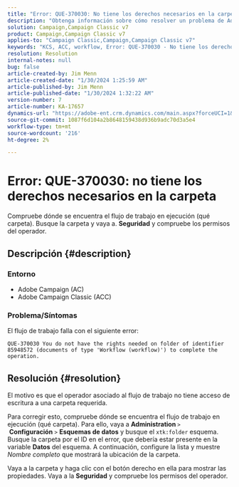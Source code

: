 ```yaml
---
title: "Error: QUE-370030: No tiene los derechos necesarios en la carpeta"
description: "Obtenga información sobre cómo resolver un problema de Adobe Campaign en el que el flujo de trabajo falla con un, \"Error: QUE-370030: no tiene los derechos necesarios en la carpeta.\""
solution: Campaign,Campaign Classic v7
product: Campaign,Campaign Classic v7
applies-to: "Campaign Classic,Campaign,Campaign Classic v7"
keywords: "KCS, ACC, workflow, Error: QUE-370030 - No tiene los derechos necesarios en folder, Adobe Campaign Classic, Troubleshooting, Adobe Campaign"
resolution: Resolution
internal-notes: null
bug: false
article-created-by: Jim Menn
article-created-date: "1/30/2024 1:25:59 AM"
article-published-by: Jim Menn
article-published-date: "1/30/2024 1:32:22 AM"
version-number: 7
article-number: KA-17657
dynamics-url: "https://adobe-ent.crm.dynamics.com/main.aspx?forceUCI=1&pagetype=entityrecord&etn=knowledgearticle&id=7bcf7580-0ebf-ee11-9079-6045bd006268"
source-git-commit: 1087f6d104a2b8648159438d936b9adc70d3a5e4
workflow-type: tm+mt
source-wordcount: '216'
ht-degree: 2%

---
```


# Error: QUE-370030: no tiene los derechos necesarios en la carpeta


Compruebe dónde se encuentra el flujo de trabajo en ejecución (qué carpeta). Busque la carpeta y vaya a. <b>Seguridad</b> y compruebe los permisos del operador.

## Descripción {#description}


### <b>Entorno</b>

- Adobe Campaign (AC)
- Adobe Campaign Classic (ACC)


### <b>Problema/Síntomas</b>

El flujo de trabajo falla con el siguiente error:


```
QUE-370030 You do not have the rights needed on folder of identifier 85948572 (documents of type 'Workflow (workflow)') to complete the operation.
```



## Resolución {#resolution}


El motivo es que el operador asociado al flujo de trabajo no tiene acceso de escritura a una carpeta requerida.

Para corregir esto, compruebe dónde se encuentra el flujo de trabajo en ejecución (qué carpeta). Para ello, vaya a <b>Administration </b>`>`  <b>Configuración</b> `>`  <b>Esquemas de datos</b> y busque el `xtk:folder` esquema. Busque la carpeta por el ID en el error, que debería estar presente en la variable <b>Datos</b> del esquema. A continuación, configure la lista y muestre *Nombre completo* que mostrará la ubicación de la carpeta.

Vaya a la carpeta y haga clic con el botón derecho en ella para mostrar las propiedades. Vaya a la <b>Seguridad</b> y compruebe los permisos del operador.

